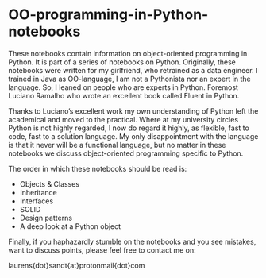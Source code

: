 # OO-programming-in-Python-notebooks

These notebooks contain information on object-oriented programming in Python. It is part of a series of notebooks on Python. Originally, these notebooks were written for my girlfriend, who retrained as a data engineer. 
I trained in Java as OO-language, I am not a Pythonista nor an expert in the language. So, I leaned on people who are experts in Python. Foremost Luciano Ramalho who wrote an excellent book called Fluent in Python.

Thanks to Luciano’s excellent work my own understanding of Python left the academical and moved to the practical. Where at my university circles Python is not highly regarded, I now do regard it highly, as flexible, fast to code, fast to a solution language.
My only disappointment with the language is that it never will be a functional language, but no matter in these notebooks we discuss object-oriented programming specific to Python. 

The order in which these notebooks should be read is:
-	Objects & Classes
-	Inheritance
-	Interfaces
-	SOLID
-	Design patterns
-	A deep look at a Python object

Finally, if you haphazardly stumble on the notebooks and you see mistakes, want to discuss points, please feel free to contact me on:


laurens{dot}sandt{at}protonmail{dot}com
